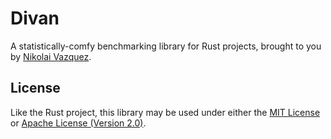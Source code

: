 # Divan

A statistically-comfy benchmarking library for Rust projects, brought to you by
[Nikolai Vazquez](https://hachyderm.io/@nikolai).

## License

Like the Rust project, this library may be used under either the
[MIT License](https://github.com/nvzqz/divan/blob/main/LICENSE-MIT) or
[Apache License (Version 2.0)](https://github.com/nvzqz/divan/blob/main/LICENSE-APACHE).
